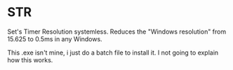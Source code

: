 # STR
Set's Timer Resolution systemless.
Reduces the "Windows resolution" from 15.625 to 0.5ms in any Windows.

This .exe isn't mine, i just do a batch file to install it.
I not going to explain how this works.
